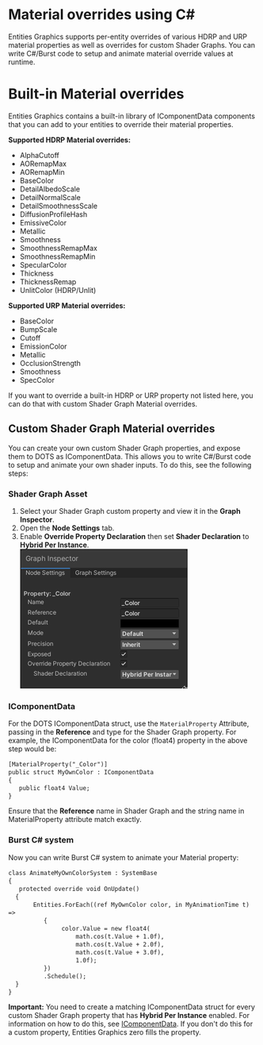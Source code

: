 # Material overrides using C#

Entities Graphics supports per-entity overrides of various HDRP and URP material properties as well as overrides for custom Shader Graphs. You can write C#/Burst code to setup and animate material override values at runtime.

# Built-in Material overrides

Entities Graphics contains a built-in library of IComponentData components that you can add to your entities to override their material properties.

**Supported HDRP Material overrides:**

- AlphaCutoff
- AORemapMax
- AORemapMin
- BaseColor
- DetailAlbedoScale
- DetailNormalScale
- DetailSmoothnessScale
- DiffusionProfileHash
- EmissiveColor
- Metallic
- Smoothness
- SmoothnessRemapMax
- SmoothnessRemapMin
- SpecularColor
- Thickness
- ThicknessRemap
- UnlitColor (HDRP/Unlit)

**Supported URP Material overrides:**

- BaseColor
- BumpScale
- Cutoff
- EmissionColor
- Metallic
- OcclusionStrength
- Smoothness
- SpecColor

If you want to override a built-in HDRP or URP property not listed here, you can do that with custom Shader Graph Material overrides.

## Custom Shader Graph Material overrides

You can create your own custom Shader Graph properties, and expose them to DOTS as IComponentData. This allows you to write C#/Burst code to setup and animate your own shader inputs. To do this, see the following steps:

### Shader Graph Asset

1. Select your Shader Graph custom property and view it in the **Graph Inspector**.
2. Open the **Node Settings** tab.
3. Enable **Override Property Declaration** then set **Shader Declaration** to **Hybrid Per Instance**.<br/>![](images/HybridInstancingProperty2020-2.png)

### IComponentData

For the DOTS IComponentData struct, use the `MaterialProperty` Attribute, passing in the **Reference** and type for the Shader Graph property. For example, the IComponentData for the color (float4) property in the above step would be:

```
[MaterialProperty("_Color")]
public struct MyOwnColor : IComponentData
{
   public float4 Value;
}
```

Ensure that the **Reference** name in Shader Graph and the string name in MaterialProperty attribute match exactly.

### Burst C# system

Now you can write Burst C# system to animate your Material property:

```
class AnimateMyOwnColorSystem : SystemBase
{
   protected override void OnUpdate()
  {
       Entities.ForEach((ref MyOwnColor color, in MyAnimationTime t) =>
          {
               color.Value = new float4(
                   math.cos(t.Value + 1.0f),
                   math.cos(t.Value + 2.0f),
                   math.cos(t.Value + 3.0f),
                   1.0f);
          })
          .Schedule();
  }
}
```

**Important:** You need to create a matching IComponentData struct for every custom Shader Graph property that has **Hybrid Per Instance** enabled. For information on how to do this, see [IComponentData](#icomponentdata). If you don't do this for a custom property, Entities Graphics zero fills the property.
